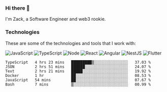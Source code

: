 ### Hi there 👋
I'm Zack, a Software Engineer and web3 rookie.

### Technologies
These are some of the technologies and tools that I work with:

![JavaScript](https://img.shields.io/badge/JavaScript-323330.svg?logo=javascript&logoColor=F7DF1E) 
![TypeScript](https://img.shields.io/badge/TypeScript-007ACC.svg?logo=typescript&logoColor=white) 
![Node](https://img.shields.io/badge/Node.js-43853D.svg?logo=node.js&logoColor=white)
![React](https://img.shields.io/badge/React-20232a.svg?logo=react&logoColor=61DAFB) 
![Angular](https://img.shields.io/badge/Angular-E23237.svg?logo=angularjs&logoColor=white)
![NestJS](https://img.shields.io/badge/NestJS-E0234E?logo=nestjs&logoColor=white)
![Flutter](https://img.shields.io/badge/Flutter-02569B.svg?logo=flutter&logoColor=white)

<!--START_SECTION:waka-->

```text
TypeScript   4 hrs 23 mins   █████████▒░░░░░░░░░░░░░░░   37.03 %
JSON         2 hrs 51 mins   ██████░░░░░░░░░░░░░░░░░░░   24.07 %
Text         2 hrs 21 mins   █████░░░░░░░░░░░░░░░░░░░░   19.92 %
Docker       1 hr            ██░░░░░░░░░░░░░░░░░░░░░░░   08.53 %
JavaScript   54 mins         ██░░░░░░░░░░░░░░░░░░░░░░░   07.67 %
Bash         7 mins          ▒░░░░░░░░░░░░░░░░░░░░░░░░   00.99 %
```

<!--END_SECTION:waka-->
